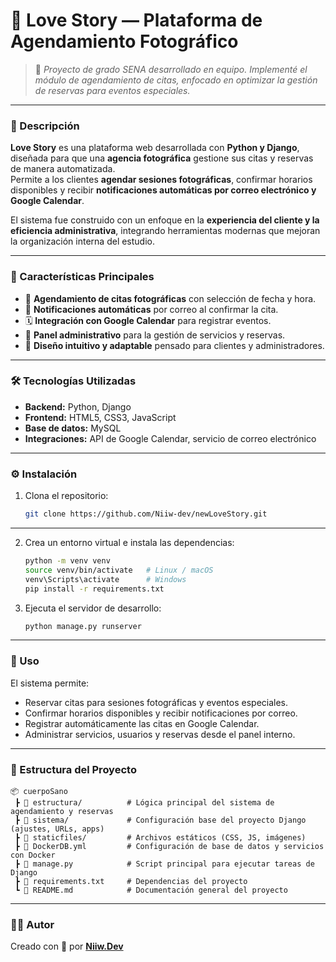 # 💖 Love Story — Plataforma de Agendamiento Fotográfico

> 💬 *Proyecto de grado SENA desarrollado en equipo. Implementé el módulo de agendamiento de citas, enfocado en optimizar la gestión de reservas para eventos especiales.*

---

### 📸 Descripción
**Love Story** es una plataforma web desarrollada con **Python y Django**, diseñada para que una **agencia fotográfica** gestione sus citas y reservas de manera automatizada.  
Permite a los clientes **agendar sesiones fotográficas**, confirmar horarios disponibles y recibir **notificaciones automáticas por correo electrónico y Google Calendar**.

El sistema fue construido con un enfoque en la **experiencia del cliente y la eficiencia administrativa**, integrando herramientas modernas que mejoran la organización interna del estudio.

---

### 💎 Características Principales
- 📅 **Agendamiento de citas fotográficas** con selección de fecha y hora.  
- 📧 **Notificaciones automáticas** por correo al confirmar la cita.  
- 🗓️ **Integración con Google Calendar** para registrar eventos.  
- 👥 **Panel administrativo** para la gestión de servicios y reservas.  
- 🧭 **Diseño intuitivo y adaptable** pensado para clientes y administradores.  

---

### 🛠️ Tecnologías Utilizadas
- **Backend:** Python, Django  
- **Frontend:** HTML5, CSS3, JavaScript  
- **Base de datos:** MySQL  
- **Integraciones:** API de Google Calendar, servicio de correo electrónico  

---

### ⚙️ Instalación

1. Clona el repositorio:
   ```bash
   git clone https://github.com/Niiw-dev/newLoveStory.git
   ```

---

2. Crea un entorno virtual e instala las dependencias:
   ```bash
   python -m venv venv
   source venv/bin/activate   # Linux / macOS
   venv\Scripts\activate      # Windows
   pip install -r requirements.txt
   ```
4. Ejecuta el servidor de desarrollo:
   ```bash
   python manage.py runserver
   ```

---

### 🚀 Uso
El sistema permite:
- Reservar citas para sesiones fotográficas y eventos especiales.  
- Confirmar horarios disponibles y recibir notificaciones por correo.  
- Registrar automáticamente las citas en Google Calendar.  
- Administrar servicios, usuarios y reservas desde el panel interno.  

---

### 🧩 Estructura del Proyecto
```textplain
📦 cuerpoSano
 ┣ 📂 estructura/          # Lógica principal del sistema de agendamiento y reservas
 ┣ 📂 sistema/             # Configuración base del proyecto Django (ajustes, URLs, apps)
 ┣ 📂 staticfiles/         # Archivos estáticos (CSS, JS, imágenes)
 ┣ 📜 DockerDB.yml         # Configuración de base de datos y servicios con Docker
 ┣ 📜 manage.py            # Script principal para ejecutar tareas de Django
 ┣ 📜 requirements.txt     # Dependencias del proyecto
 ┗ 📜 README.md            # Documentación general del proyecto
```

---

### 👨‍💻 Autor
Creado con 💙 por **[Niiw.Dev](https://github.com/Niiw-dev)**  
   

